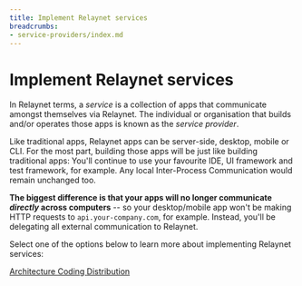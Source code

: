```yaml
---
title: Implement Relaynet services
breadcrumbs:
- service-providers/index.md
---
```


# Implement Relaynet services

In Relaynet terms, a _service_ is a collection of apps that communicate amongst themselves via Relaynet. The individual or organisation that builds and/or operates those apps is known as the _service provider_.

Like traditional apps, Relaynet apps can be server-side, desktop, mobile or CLI. For the most part, building those apps will be just like building traditional apps: You'll continue to use your favourite IDE, UI framework and test framework, for example. Any local Inter-Process Communication would remain unchanged too.

**The biggest difference is that your apps will no longer communicate _directly_ across computers** -- so your desktop/mobile app won't be making HTTP requests to `api.your-company.com`, for example. Instead, you'll be delegating all external communication to Relaynet.

Select one of the options below to learn more about implementing Relaynet services:

<div class="buttons is-centered">
  <a class="button is-link" href="{% link service-providers/implementation/architecture.md %}">
    <i class="fas fa-drafting-compass"></i>
    Architecture
  </a>
  <a class="button is-link" href="{% link service-providers/implementation/coding.md %}">
    <i class="fas fa-code"></i>
    Coding
  </a>
  <a class="button is-link" href="{% link service-providers/implementation/distribution.md %}">
    <i class="fas fa-rocket"></i>
    Distribution
  </a>
</div>
